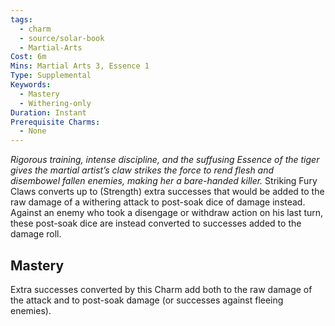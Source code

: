 ```yaml
---
tags:
  - charm
  - source/solar-book
  - Martial-Arts
Cost: 6m
Mins: Martial Arts 3, Essence 1
Type: Supplemental
Keywords:
  - Mastery
  - Withering-only
Duration: Instant
Prerequisite Charms:
  - None
---
```

*Rigorous training, intense discipline, and the suffusing Essence of the tiger gives the martial artist’s claw strikes the force to rend flesh and disembowel fallen enemies, making her a bare-handed killer.*
Striking Fury Claws converts up to (Strength) extra successes that would be added to the raw damage of a withering attack to post-soak dice of damage instead. Against an enemy who took a disengage or withdraw action on his last turn, these post-soak dice are instead converted to successes added to the damage roll. 
## Mastery
Extra successes converted by this Charm add both to the raw damage of the attack and to post-soak damage (or successes against fleeing enemies).